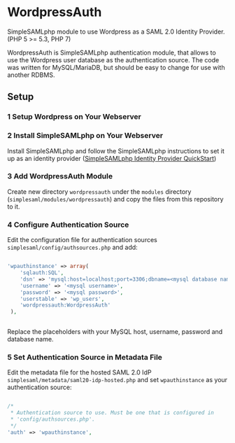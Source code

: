 # WordpressAuth
SimpleSAMLphp module to use Wordpress as a SAML 2.0 Identity Provider. (PHP 5 >= 5.3, PHP 7)

WordpressAuth is SimpleSAMLphp authentication module, that allows to use the Wordpress user database as the authentication source. The code was written for MySQL/MariaDB, but should be easy to change for use with another RDBMS.

## Setup

### 1 Setup Wordpress on Your Webserver

### 2 Install SimpleSAMLphp on Your Webserver

Install SimpleSAMLphp and follow the SimpleSAMLphp instructions to set it up as an identity provider ([SimpleSAMLphp Identity Provider QuickStart](https://simplesamlphp.org/docs/stable/simplesamlphp-idp)) 

### 3 Add WordpressAuth Module

Create new directory `wordpressauth` under the `modules` directory (`simplesaml/modules/wordpressauth`) and copy the files from this repository to it. 

### 4 Configure Authentication Source 

Edit the configuration file for authentication sources `simplesaml/config/authsources.php` and add:

```php

'wpauthinstance' => array(
    'sqlauth:SQL',
    'dsn' => 'mysql:host=localhost;port=3306;dbname=<mysql database name>',
    'username' => '<mysql username>',
    'password' => '<mysql password>',
    'userstable' => 'wp_users',
    'wordpressauth:WordpressAuth'
 ),
 
```
Replace the placeholders with your MySQL host, username, password and database name. 

### 5 Set Authentication Source in Metadata File

Edit the metadata file for the hosted SAML 2.0 IdP `simplesaml/metadata/saml20-idp-hosted.php`
and set `wpauthinstance` as your authentication source: 

```php

/*
 * Authentication source to use. Must be one that is configured in
 * 'config/authsources.php'.
 */
'auth' => 'wpauthinstance',
 
```